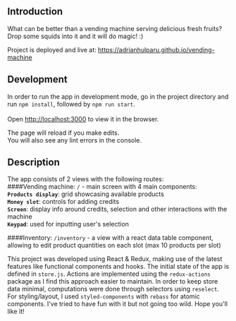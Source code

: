 ## Introduction

What can be better than a vending machine serving delicious fresh fruits?
Drop some squids into it and it will do magic! :) 

Project is deployed and live at: https://adrianhulparu.github.io/vending-machine

## Development

In order to run the app in development mode, go in the project directory and run
`npm install`, followed by `npm run start`. <br><br>Open [http://localhost:3000](http://localhost:3000) to view it in the browser.

The page will reload if you make edits.<br>
You will also see any lint errors in the console.

## Description

The app consists of 2 views with the following routes: <br> 
####Vending machine: 
`/` - main screen with 4 main components:<br>
**`Products display`**: grid showcasing available products<br>
**`Money slot`**: controls for adding credits<br>
**`Screen`**: display info around credits, selection and other interactions with the machine<br>
**`Keypad`**: used for inputting user's selection<br>

####Inventory: 
`/inventory` - a view with a react data table component, allowing to edit product quantities on each slot (max 10 products per slot)

This project was developed using React & Redux, making use of the latest features like functional components and hooks.
The initial state of the app is defined in `store.js`. 
Actions are implemented using the `redux-actions` package as I find this approach easier to maintain.
In order to keep store data minimal, computations were done through selectors using `reselect`.
For styling/layout, I used `styled-components` with `rebass` for atomic components. 
I've tried to have fun with it but not going too wild. Hope you'll like it!
